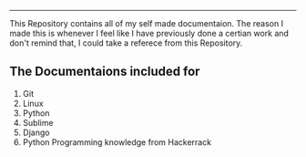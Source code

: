 -------------------------------------------------------------------------------
This Repository contains all of my self made documentaion. The reason I made 
this is whenever I feel like I have previously done a certian work and don't 
remind that, I could take a referece from this Repository.

The Documentaions included for 
------------------------------
1. Git
2. Linux
3. Python
4. Sublime
5. Django
6. Python Programming knowledge from Hackerrack